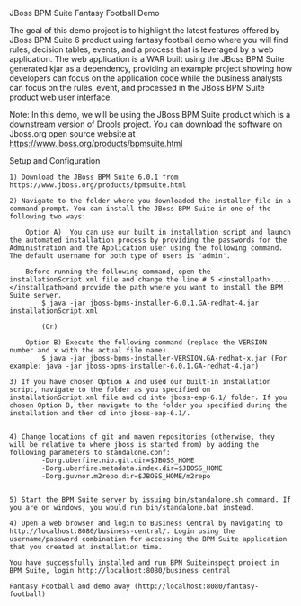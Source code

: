 JBoss BPM Suite Fantasy Football Demo

The goal of this demo project is to highlight the latest features offered by JBoss BPM Suite 6 product using fantasy football demo where you will find rules, decision tables, events, and a process that is leveraged by a web application. The web application is a WAR built using the JBoss BPM Suite generated kjar as a dependency, providing an example project showing how developers can focus on the application code while the business analysts can focus on the rules, event, and processed in the JBoss BPM Suite product web user interface.

Note: In this demo, we will be using the JBoss BPM Suite product which is a downstream version of Drools project. You can download the software on Jboss.org open source website at https://www.jboss.org/products/bpmsuite.html   

Setup and Configuration

    1) Download the JBoss BPM Suite 6.0.1 from https://www.jboss.org/products/bpmsuite.html 

    2) Navigate to the folder where you downloaded the installer file in a command prompt. You can install the JBoss BPM Suite in one of the following two ways:

    	Option A)  You can use our built in installation script and launch the automated installation process by providing the passwords for the Administration and the Application user using the following command. The default username for both type of users is 'admin'.

    	Before running the following command, open the installationScript.xml file and change the line # 5 <installpath>.....</installpath>and provide the path where you want to install the BPM Suite server.
    		$ java -jar jboss-bpms-installer-6.0.1.GA-redhat-4.jar installationScript.xml

    		(Or)

    	Option B) Execute the following command (replace the VERSION number and x with the actual file name). 
    		$ java -jar jboss-bpms-installer-VERSION.GA-redhat-x.jar (For example: java -jar jboss-bpms-installer-6.0.1.GA-redhat-4.jar)
 
 	3) If you have chosen Option A and used our built-in installation script, navigate to the folder as you specified on installationScript.xml file and cd into jboss-eap-6.1/ folder. If you chosen Option B, then navigate to the folder you specified during the installation and then cd into jboss-eap-6.1/.


 	4) Change locations of git and maven repositories (otherwise, they will be relative to where jboss is started from) by adding the following parameters to standalone.conf:
			-Dorg.uberfire.nio.git.dir=$JBOSS_HOME 
			-Dorg.uberfire.metadata.index.dir=$JBOSS_HOME 
			-Dorg.guvnor.m2repo.dir=$JBOSS_HOME/m2repo


 	5) Start the BPM Suite server by issuing bin/standalone.sh command. If you are on windows, you would run bin/standalone.bat instead.

    4) Open a web browser and login to Business Central by navigating to http://localhost:8080/business-central/. Login using the username/password combination for accessing the BPM Suite application that you created at installation time. 

    You have successfully installed and run BPM Suiteinspect project in BPM Suite, login http://localhost:8080/business central

    Fantasy Football and demo away (http://localhost:8080/fantasy-football)

